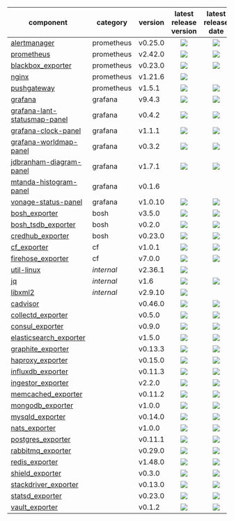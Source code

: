 

| component                      | category   | version | latest release version                | latest release date                   |
|--------------------------------|------------|---------|:-------------------------------------:|:-------------------------------------:|
| [alertmanager]                 | prometheus | v0.25.0 | ![][alertmanager-ver]                 | ![][alertmanager-act]                 |
| [prometheus]                   | prometheus | v2.42.0 | ![][prometheus-ver]                   | ![][prometheus-act]                   |
| [blackbox_exporter]            | prometheus | v0.23.0 | ![][blackbox_exporter-ver]            | ![][blackbox_exporter-act]            |
| [nginx]                        | prometheus | v1.21.6 | ![][nginx-ver]                        |                                       |
| [pushgateway]                  | prometheus | v1.5.1  | ![][pushgateway-ver]                  | ![][pushgateway-act]                  |
| [grafana]                      | grafana    | v9.4.3  | ![][grafana-ver]                      | ![][grafana-act]                      |
| [grafana-lant-statusmap-panel] | grafana    | v0.4.2  | ![][grafana-lant-statusmap-panel-ver] | ![][grafana-lant-statusmap-panel-act] |
| [grafana-clock-panel]          | grafana    | v1.1.1  | ![][grafana-clock-panel-ver]          | ![][grafana-clock-panel-act]          |
| [grafana-worldmap-panel]       | grafana    | v0.3.2  | ![][grafana-worldmap-panel-ver]       | ![][grafana-worldmap-panel-act]       |
| [jdbranham-diagram-panel]      | grafana    | v1.7.1  | ![][jdbranham-diagram-panel-ver]      | ![][jdbranham-diagram-panel-act]      |
| [mtanda-histogram-panel]       | grafana    | v0.1.6  |                                       |                                       |
| [vonage-status-panel]          | grafana    | v1.0.10 | ![][vonage-status-panel-ver]          | ![][vonage-status-panel-act]          |
| [bosh_exporter]                | bosh       | v3.5.0  | ![][bosh_exporter-ver]                | ![][bosh_exporter-act]                |
| [bosh_tsdb_exporter]           | bosh       | v0.2.0  | ![][bosh_tsdb_exporter-ver]           | ![][bosh_tsdb_exporter-act]           |
| [credhub_exporter]             | bosh       | v0.23.0 | ![][credhub_exporter-ver]             | ![][credhub_exporter-act]             |
| [cf_exporter]                  | cf         | v1.0.1  | ![][cf_exporter-ver]                  | ![][cf_exporter-act]                  |
| [firehose_exporter]            | cf         | v7.0.0  | ![][firehose_exporter-ver]            | ![][firehose_exporter-act]            |
| [util-linux]                   | *internal* | v2.36.1 | ![][util-linux-ver]                   |                                       |
| [jq]                           | *internal* | v1.6    | ![][jq-ver]                           | ![][jq-act]                           |
| [libxml2]                      | *internal* | v2.9.10 | ![][libxml2-ver]                      |                                       |
| [cadvisor]                     |            | v0.46.0 | ![][cadvisor-ver]                     | ![][cadvisor-act]                     |
| [collectd_exporter]            |            | v0.5.0  | ![][collectd_exporter-ver]            | ![][collectd_exporter-act]            |
| [consul_exporter]              |            | v0.9.0  | ![][consul_exporter-ver]              | ![][consul_exporter-act]              |
| [elasticsearch_exporter]       |            | v1.5.0  | ![][elasticsearch_exporter-ver]       | ![][elasticsearch_exporter-act]       |
| [graphite_exporter]            |            | v0.13.3 | ![][graphite_exporter-ver]            | ![][graphite_exporter-act]            |
| [haproxy_exporter]             |            | v0.15.0 | ![][haproxy_exporter-ver]             | ![][haproxy_exporter-act]             |
| [influxdb_exporter]            |            | v0.11.3 | ![][influxdb_exporter-ver]            | ![][influxdb_exporter-act]            |
| [ingestor_exporter]            |            | v2.2.0  | ![][ingestor_exporter-ver]            | ![][ingestor_exporter-act]            |
| [memcached_exporter]           |            | v0.11.2 | ![][memcached_exporter-ver]           | ![][memcached_exporter-act]           |
| [mongodb_exporter]             |            | v1.0.0  | ![][mongodb_exporter-ver]             | ![][mongodb_exporter-act]             |
| [mysqld_exporter]              |            | v0.14.0 | ![][mysqld_exporter-ver]              | ![][mysqld_exporter-act]              |
| [nats_exporter]                |            | v1.0.0  | ![][nats_exporter-ver]                | ![][nats_exporter-act]                |
| [postgres_exporter]            |            | v0.11.1 | ![][postgres_exporter-ver]            | ![][postgres_exporter-act]            |
| [rabbitmq_exporter]            |            | v0.29.0 | ![][rabbitmq_exporter-ver]            | ![][rabbitmq_exporter-act]            |
| [redis_exporter]               |            | v1.48.0 | ![][redis_exporter-ver]               | ![][redis_exporter-act]               |
| [shield_exporter]              |            | v0.3.0  | ![][shield_exporter-ver]              | ![][shield_exporter-act]              |
| [stackdriver_exporter]         |            | v0.13.0 | ![][stackdriver_exporter-ver]         | ![][stackdriver_exporter-act]         |
| [statsd_exporter]              |            | v0.23.0 | ![][statsd_exporter-ver]              | ![][statsd_exporter-act]              |
| [vault_exporter]               |            | v0.1.2  | ![][vault_exporter-ver]               | ![][vault_exporter-act]               |


[alertmanager]: https://github.com/prometheus/alertmanager
[alertmanager-act]: https://img.shields.io/github/release-date/prometheus/alertmanager?label=latest
[alertmanager-ver]: https://img.shields.io/github/v/release/prometheus/alertmanager?label=latest

[prometheus]: https://github.com/prometheus/prometheus
[prometheus-act]: https://img.shields.io/github/release-date/prometheus/prometheus?label=latest
[prometheus-ver]: https://img.shields.io/github/v/release/prometheus/prometheus?label=latest

[blackbox_exporter]: https://github.com/prometheus/blackbox_exporter
[blackbox_exporter-act]: https://img.shields.io/github/release-date/prometheus/blackbox_exporter?label=latest
[blackbox_exporter-ver]: https://img.shields.io/github/v/release/prometheus/blackbox_exporter?label=latest

[bosh_exporter]: https://github.com/bosh-prometheus/bosh_exporter
[bosh_exporter-act]: https://img.shields.io/github/release-date/bosh-prometheus/bosh_exporter?label=latest
[bosh_exporter-ver]: https://img.shields.io/github/v/release/bosh-prometheus/bosh_exporter?label=latest

[bosh_tsdb_exporter]: https://github.com/bosh-prometheus/bosh_tsdb_exporter
[bosh_tsdb_exporter-act]: https://img.shields.io/github/release-date/bosh-prometheus/bosh_tsdb_exporter?label=latest
[bosh_tsdb_exporter-ver]: https://img.shields.io/github/v/release/bosh-prometheus/bosh_tsdb_exporter?label=latest

[cadvisor]: https://github.com/google/cadvisor
[cadvisor-act]: https://img.shields.io/github/release-date/google/cadvisor?label=latest
[cadvisor-ver]: https://img.shields.io/github/v/release/google/cadvisor?label=latest

[cf_exporter]: https://github.com/bosh-prometheus/cf_exporter
[cf_exporter-act]: https://img.shields.io/github/release-date/bosh-prometheus/cf_exporter?label=latest
[cf_exporter-ver]: https://img.shields.io/github/v/release/bosh-prometheus/cf_exporter?label=latest

[collectd_exporter]: https://github.com/prometheus/collectd_exporter
[collectd_exporter-act]: https://img.shields.io/github/release-date/prometheus/collectd_exporter?label=latest
[collectd_exporter-ver]: https://img.shields.io/github/v/release/prometheus/collectd_exporter?label=latest

[consul_exporter]: https://github.com/prometheus/consul_exporter
[consul_exporter-act]: https://img.shields.io/github/release-date/prometheus/consul_exporter?label=latest
[consul_exporter-ver]: https://img.shields.io/github/v/release/prometheus/consul_exporter?label=latest

[credhub_exporter]: https://github.com/orange-cloudfoundry/credhub_exporter
[credhub_exporter-act]: https://img.shields.io/github/release-date/orange-cloudfoundry/credhub_exporter?label=latest
[credhub_exporter-ver]: https://img.shields.io/github/v/release/orange-cloudfoundry/credhub_exporter?label=latest

[elasticsearch_exporter]: https://github.com/prometheus-community/elasticsearch_exporter
[elasticsearch_exporter-act]: https://img.shields.io/github/release-date/prometheus-community/elasticsearch_exporter?label=latest
[elasticsearch_exporter-ver]: https://img.shields.io/github/v/release/prometheus-community/elasticsearch_exporter?label=latest

[firehose_exporter]: https://github.com/bosh-prometheus/firehose_exporter
[firehose_exporter-act]: https://img.shields.io/github/release-date/bosh-prometheus/firehose_exporter?label=latest
[firehose_exporter-ver]: https://img.shields.io/github/v/release/bosh-prometheus/firehose_exporter?label=latest

[grafana]: https://github.com/grafana/grafana
[grafana-act]: https://img.shields.io/github/release-date/grafana/grafana?label=latest
[grafana-ver]: https://img.shields.io/github/v/release/grafana/grafana?label=latest

[grafana-lant-statusmap-panel]: https://github.com/flant/grafana-statusmap
[grafana-lant-statusmap-panel-act]: https://img.shields.io/github/release-date/flant/grafana-statusmap?label=latest
[grafana-lant-statusmap-panel-ver]: https://img.shields.io/github/v/release/flant/grafana-statusmap?label=latest

[grafana-clock-panel]: https://github.com/grafana/clock-panel
[grafana-clock-panel-act]: https://img.shields.io/github/release-date/grafana/clock-panel?label=latest
[grafana-clock-panel-ver]: https://img.shields.io/github/v/release/grafana/clock-panel?label=latest

[grafana-worldmap-panel]: https://github.com/grafana/worldmap-panel
[grafana-worldmap-panel-act]: https://img.shields.io/github/release-date/grafana/worldmap-panel?label=latest
[grafana-worldmap-panel-ver]: https://img.shields.io/github/v/release/grafana/worldmap-panel?label=latest

[jdbranham-diagram-panel]: https://github.com/jdbranham/grafana-diagram
[jdbranham-diagram-panel-act]: https://img.shields.io/github/release-date/jdbranham/grafana-diagram?label=latest
[jdbranham-diagram-panel-ver]: https://img.shields.io/github/v/release/jdbranham/grafana-diagram?label=latest

[mtanda-histogram-panel]: https://github.com/mtanda/grafana-histogram-panel
[mtanda-histogram-panel-act]: https://img.shields.io/github/release-date/mtanda/grafana-histogram-panel?label=latest
[mtanda-histogram-panel-ver]: https://img.shields.io/github/v/release/mtanda/grafana-histogram-panel?label=latest

[vonage-status-panel]: https://github.com/Vonage/Grafana_Status_panel
[vonage-status-panel-act]: https://img.shields.io/github/release-date/Vonage/Grafana_Status_panel?label=latest
[vonage-status-panel-ver]: https://img.shields.io/github/v/release/Vonage/Grafana_Status_panel?label=latest

[graphite_exporter]: https://github.com/prometheus/graphite_exporter
[graphite_exporter-act]: https://img.shields.io/github/release-date/prometheus/graphite_exporter?label=latest
[graphite_exporter-ver]: https://img.shields.io/github/v/release/prometheus/graphite_exporter?label=latest

[haproxy_exporter]: https://github.com/prometheus/haproxy_exporter
[haproxy_exporter-act]: https://img.shields.io/github/release-date/prometheus/haproxy_exporter?label=latest
[haproxy_exporter-ver]: https://img.shields.io/github/v/release/prometheus/haproxy_exporter?label=latest

[influxdb_exporter]: https://github.com/prometheus/influxdb_exporter
[influxdb_exporter-act]: https://img.shields.io/github/release-date/prometheus/influxdb_exporter?label=latest
[influxdb_exporter-ver]: https://img.shields.io/github/v/release/prometheus/influxdb_exporter?label=latest

[ingestor_exporter]: https://github.com/bosh-prometheus/ingestor_exporter
[ingestor_exporter-act]: https://img.shields.io/github/release-date/bosh-prometheus/ingestor_exporter?label=latest
[ingestor_exporter-ver]: https://img.shields.io/github/v/release/bosh-prometheus/ingestor_exporter?label=latest

[memcached_exporter]: https://github.com/prometheus/memcached_exporter
[memcached_exporter-act]: https://img.shields.io/github/release-date/prometheus/memcached_exporter?label=latest
[memcached_exporter-ver]: https://img.shields.io/github/v/release/prometheus/memcached_exporter?label=latest

[mongodb_exporter]: https://github.com/percona/mongodb_exporter
[mongodb_exporter-act]: https://img.shields.io/github/release-date/percona/mongodb_exporter?label=latest
[mongodb_exporter-ver]: https://img.shields.io/github/v/release/percona/mongodb_exporter?label=latest

[mysqld_exporter]: https://github.com/prometheus/mysqld_exporter
[mysqld_exporter-act]: https://img.shields.io/github/release-date/prometheus/mysqld_exporter?label=latest
[mysqld_exporter-ver]: https://img.shields.io/github/v/release/prometheus/mysqld_exporter?label=latest

[nats_exporter]: https://github.com/nats-io/prometheus-nats-exporter
[nats_exporter-act]: https://img.shields.io/github/release-date/nats-io/prometheus-nats-exporter?label=latest
[nats_exporter-ver]: https://img.shields.io/github/v/release/nats-io/prometheus-nats-exporter?label=latest

[nginx]: https://github.com/nginx/nginx
[nginx-act]: https://img.shields.io/github/release-date/nginx/nginx?label=latest
[nginx-ver]: https://img.shields.io/github/v/tag/nginx/nginx?label=latest

[postgres_exporter]: https://github.com/prometheus-community/postgres_exporter
[postgres_exporter-act]: https://img.shields.io/github/release-date/prometheus-community/postgres_exporter?label=latest
[postgres_exporter-ver]: https://img.shields.io/github/v/release/prometheus-community/postgres_exporter?label=latest

[pushgateway]: https://github.com/prometheus/pushgateway
[pushgateway-act]: https://img.shields.io/github/release-date/prometheus/pushgateway?label=latest
[pushgateway-ver]: https://img.shields.io/github/v/release/prometheus/pushgateway?label=latest

[rabbitmq_exporter]: https://github.com/kbudde/rabbitmq_exporter
[rabbitmq_exporter-act]: https://img.shields.io/github/release-date/kbudde/rabbitmq_exporter?label=latest
[rabbitmq_exporter-ver]: https://img.shields.io/github/v/release/kbudde/rabbitmq_exporter?label=latest

[redis_exporter]: https://github.com/oliver006/redis_exporter
[redis_exporter-act]: https://img.shields.io/github/release-date/oliver006/redis_exporter?label=latest
[redis_exporter-ver]: https://img.shields.io/github/v/release/oliver006/redis_exporter?label=latest

[shield_exporter]: https://github.com/bosh-prometheus/shield_exporter
[shield_exporter-act]: https://img.shields.io/github/release-date/bosh-prometheus/shield_exporter?label=latest
[shield_exporter-ver]: https://img.shields.io/github/v/release/bosh-prometheus/shield_exporter?label=latest

[stackdriver_exporter]: https://github.com/prometheus-community/stackdriver_exporter
[stackdriver_exporter-act]: https://img.shields.io/github/release-date/prometheus-community/stackdriver_exporter?label=latest
[stackdriver_exporter-ver]: https://img.shields.io/github/v/release/prometheus-community/stackdriver_exporter?label=latest

[statsd_exporter]: https://github.com/prometheus/statsd_exporter
[statsd_exporter-act]: https://img.shields.io/github/release-date/prometheus/statsd_exporter?label=latest
[statsd_exporter-ver]: https://img.shields.io/github/v/release/prometheus/statsd_exporter?label=latest

[vault_exporter]: https://github.com/Talend/vault_exporter
[vault_exporter-act]: https://img.shields.io/github/release-date/Talend/vault_exporter?label=latest
[vault_exporter-ver]: https://img.shields.io/github/v/release/Talend/vault_exporter?label=latest

[util-linux]: https://github.com/util-linux/util-linux
[util-linux-act]: https://img.shields.io/github/release-date/util-linux/util-linux?label=latest
[util-linux-ver]: https://img.shields.io/github/v/tag/util-linux/util-linux?label=latest

[jq]: https://github.com/stedolan/jq
[jq-act]: https://img.shields.io/github/release-date/stedolan/jq?label=latest
[jq-ver]: https://img.shields.io/github/v/release/stedolan/jq?label=latest

[libxml2]: https://github.com/GNOME/libxml2
[libxml2-act]: https://img.shields.io/github/release-date/GNOME/libxml2?label=latest
[libxml2-ver]: https://img.shields.io/github/v/tag/GNOME/libxml2?label=latest
